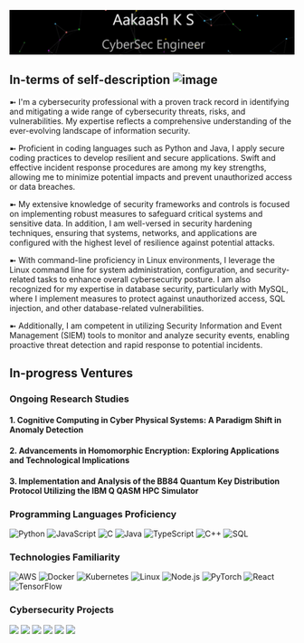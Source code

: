 ![](Profile.gif)


## In-terms of self-description ![image](https://github.com/Aakaashzz/Aakaashzz/assets/84792076/0e3fd099-70bc-4d29-9d2e-3b0f57453b17)



➼ I'm a cybersecurity professional with a proven track record in identifying and mitigating a wide range of cybersecurity threats, risks, and vulnerabilities. My expertise reflects a comprehensive understanding of the ever-evolving landscape of information security. 

➼ Proficient in coding languages such as Python and Java, I apply secure coding practices to develop resilient and secure applications. Swift and effective incident response procedures are among my key strengths, allowing me to minimize potential impacts and prevent unauthorized access or data breaches.

➼ My extensive knowledge of security frameworks and controls is focused on implementing robust measures to safeguard critical systems and sensitive data. In addition, I am well-versed in security hardening techniques, ensuring that systems, networks, and applications are configured with the highest level of resilience against potential attacks. 

➼ With command-line proficiency in Linux environments, I leverage the Linux command line for system administration, configuration, and security-related tasks to enhance overall cybersecurity posture. I am also recognized for my expertise in database security, particularly with MySQL, where I implement measures to protect against unauthorized access, SQL injection, and other database-related vulnerabilities.

➼ Additionally, I am competent in utilizing Security Information and Event Management (SIEM) tools to monitor and analyze security events, enabling proactive threat detection and rapid response to potential incidents.

##  In-progress Ventures 


### Ongoing Research Studies

#### 1. Cognitive Computing in Cyber Physical Systems: A Paradigm Shift in Anomaly Detection

#### 2. Advancements in Homomorphic Encryption: Exploring Applications and Technological Implications

#### 3. Implementation and Analysis of the BB84 Quantum Key Distribution Protocol Utilizing the IBM Q QASM HPC Simulator



### Programming Languages Proficiency

![Python](https://img.shields.io/badge/-Python-000?&logo=Python)
![JavaScript](https://img.shields.io/badge/-JavaScript-000?&logo=JavaScript)
![C](https://img.shields.io/badge/-C-000?&logo=C)
![Java](https://img.shields.io/badge/-Java-000?&logo=Java&logoColor=007396)
![TypeScript](https://img.shields.io/badge/-TypeScript-000?&logo=TypeScript)
![C++](https://img.shields.io/badge/-C++-000?&logo=c%2b%2b&logoColor=00599C)
![SQL](https://img.shields.io/badge/-SQL-000?&logo=MySQL)

### Technologies Familiarity

![AWS](https://img.shields.io/badge/-AWS-000?&logo=Amazon-AWS&logoColor=F90)
![Docker](https://img.shields.io/badge/-Docker-000?&logo=Docker)
![Kubernetes](https://img.shields.io/badge/-Kubernetes-000?&logo=Kubernetes)
![Linux](https://img.shields.io/badge/-Linux-000?&logo=Linux)
![Node.js](https://img.shields.io/badge/-Node.js-000?&logo=node.js)
![PyTorch](https://img.shields.io/badge/-PyTorch-000?&logo=PyTorch)
![React](https://img.shields.io/badge/-React-000?&logo=React)
![TensorFlow](https://img.shields.io/badge/-TensorFlow-000?&logo=TensorFlow)

### Cybersecurity Projects

[![](https://img.shields.io/badge/-🩸%20Heartbleed-000)](https://github.com/Aakaashzz/Heartbleed)
[![](https://img.shields.io/badge/-🌊%20SYN%20Flood-000)](https://github.com/Aakaashzz/SYN-Flood)
[![](https://img.shields.io/badge/-🗂%20Packet%20Sniffing%20%26%20Spoofing-000)](https://github.com/Aakaashzz/Packet-Sniffing-and-Spoofing)
[![](https://img.shields.io/badge/-💉%20SQL%20Injection-000)](https://github.com/Aakaashzz/SQL-Injection)
[![](https://img.shields.io/badge/-🛡%20Spectre%20%26%20Meltdown-000)](https://github.com/Aakaashzz/Meltdown-Spectre)
[![](https://img.shields.io/badge/-🌐%20Network%20Tools-000)](https://github.com/Aakaashzz/Network-Tools)












